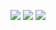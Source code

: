 ![](http://github-profile-summary-cards.vercel.app/api/cards/profile-details?username=BettleLfy&theme=solarized)
![](http://github-profile-summary-cards.vercel.app/api/cards/repos-per-language?username=BettleLfy&theme=solarized)
![](http://github-profile-summary-cards.vercel.app/api/cards/stats?username=BettleLfy&theme=solarized)
